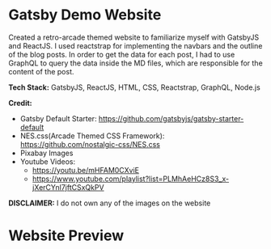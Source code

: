 # Gatsby Demo Website

Created a retro-arcade themed website to familiarize myself with GatsbyJS and ReactJS. I used reactstrap for implementing the navbars and the outline of the blog posts. In order to get the data for each post, I had to use GraphQL to query the data inside the MD files, which are responsible for the content of the post. 

**Tech Stack:** GatsbyJS, ReactJS, HTML, CSS, Reactstrap, GraphQL, Node.js

**Credit:** 
* Gatsby Default Starter: https://github.com/gatsbyjs/gatsby-starter-default
* NES.css(Arcade Themed CSS Framework): https://github.com/nostalgic-css/NES.css
* Pixabay Images
* Youtube Videos: 
  - https://youtu.be/mHFAM0CXviE 
  - https://www.youtube.com/playlist?list=PLMhAeHCz8S3_x-jXerCYnl7jftCSxQkPV


**DISCLAIMER:** I do not own any of the images on the website 

# Website Preview

